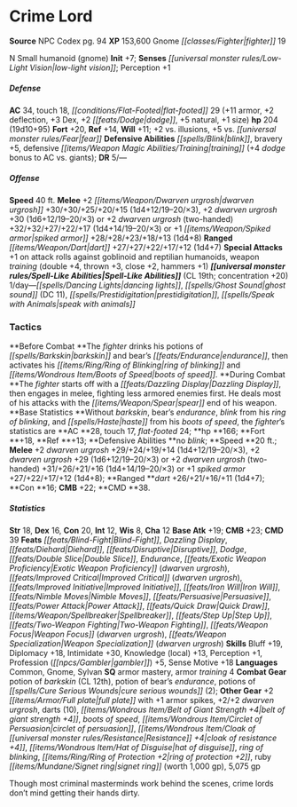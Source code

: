 ﻿---
cssclass: [monsters]
title1: Crime Lord
title2: Crime Lord
CR: 18
sources:
- name: NPC Codex
  page: 94
  link: http://paizo.com/products/btpy8v3a?Pathfinder-Roleplaying-Game-NPC-Codex
XP: 153600
race: Gnome
classes:
- fighter 19
alignment: N
size: Small
type: humanoid
subtypes:
- gnome
initiative:
  bonus: 7
senses:
  low-light vision: true
AC:
  AC: 34
  touch: 18
  flat_footed: 29
  components:
    armor: 11
    deflection: 2
    dex: 3
    dodge: 2
    natural: 5
    size: 1
HP:
  HP: 204
  long: 19d10+95
saves:
  fort: 20
  ref: 14
  will: 11
  other: +2 vs. illusions, +5 vs. fear
defensive_abilities:
- blink
- bravery +5
- defensive training (+4 dodge bonus to AC vs. giants)
DR:
- amount: 5
  weakness: '-'
speeds:
  base: 40
attacks:
  melee:
  - - text: +2 dwarven urgrosh +30/+30/+25/+20/+15 (1d4+12/19-20/×3)
      entries:
      - - damage: 1d4+12
          crit_range: 19-20
          crit_multiplier: 3
      attack: +2 dwarven urgrosh
      bonus:
      - 30
      - 30
      - 25
      - 20
      - 15
    - text: +2 dwarven urgrosh +30 (1d6+12/19-20/×3)
      entries:
      - - damage: 1d6+12
          crit_range: 19-20
          crit_multiplier: 3
      attack: +2 dwarven urgrosh
      bonus:
      - 30
  - - text: +2 dwarven urgrosh (two-handed) +32/+32/+27/+22/+17 (1d4+14/19-20/×3)
      entries:
      - - damage: 1d4+14
          crit_range: 19-20
          crit_multiplier: 3
      attack: +2 dwarven urgrosh (two-handed)
      bonus:
      - 32
      - 32
      - 27
      - 22
      - 17
  - - text: +1 spiked armor +28/+28/+23/+18/+13 (1d4+8)
      entries:
      - - damage: 1d4+8
      attack: +1 spiked armor
      bonus:
      - 28
      - 28
      - 23
      - 18
      - 13
  ranged:
  - - text: dart +27/+27/+22/+17/+12 (1d4+7)
      entries:
      - - damage: 1d4+7
      attack: dart
      bonus:
      - 27
      - 27
      - 22
      - 17
      - 12
  special:
  - +1 on attack rolls against goblinoid and reptilian humanoids
  - weapon training (double +4, thrown +3, close +2, hammers +1)
spell_like_abilities:
  entries:
  - name: dancing lights
    source: default
    freq: 1/day
  - name: ghost sound
    source: default
    freq: 1/day
    DC: 11
  - name: prestidigitation
    source: default
    freq: 1/day
  - name: speak with animals
    source: default
    freq: 1/day
  sources:
  - name: default
    CL: 19
    concentration: 20
tactics:
  Before Combat: The fighter drinks his potions of barkskin and bear's endurance,
    then activates his ring of blinking and boots of speed.
  During Combat: The fighter starts off with a Dazzling Display, then engages in melee,
    fighting less armored enemies first. He deals most of his attacks with the spear
    end of his weapon.
  Base Statistics: Without barkskin, bear's endurance, blink from his ring of blinking,
    and haste from his boots of speed, the fighter's statistics are AC 28, touch 17,
    flat-footed 24; hp 166; Fort +18, Ref +13; Defensive Abilities no blink; Speed
    20 ft.; Melee +2 dwarven urgrosh +29/+24/+19/+14 (1d4+12/19-20/×3), +2 dwarven
    urgrosh +29 (1d6+12/19-20/×3) or +2 dwarven urgrosh (two-handed) +31/+26/+21/+16
    (1d4+14/19-20/×3) or +1 spiked armor +27/+22/+17/+12 (1d4+8); Ranged dart +26/+21/+16/+11
    (1d4+7); Con 16; CMB +22; CMD 38.
ability_scores:
  STR: 18
  DEX: 16
  CON: 20
  INT: 12
  WIS: 8
  CHA: 12
BAB: 19
CMB: 23
CMD: 39
feats:
- name: Blind-Fight
- name: Dazzling Display
- name: Diehard
- name: Disruptive
- name: Dodge
- name: Double Slice
- name: Endurance
- name: Exotic Weapon Proficiency (dwarven urgrosh)
- name: Improved Critical (dwarven urgrosh)
- name: Improved Initiative
- name: Iron Will
- name: Nimble Moves
- name: Persuasive
- name: Power Attack
- name: Quick Draw
- name: Spellbreaker
- name: Step Up
- name: Two-Weapon Fighting
- name: Weapon Focus (dwarven urgrosh)
- name: Weapon Specialization (dwarven urgrosh)
skills:
  Bluff: 19
  Diplomacy: 18
  Intimidate: 30
  Knowledge (local): 13
  Perception: 1
  Profession (gambler): 5
  Sense Motive: 18
languages:
- Common
- Gnome
- Sylvan
special_qualities:
- armor mastery
- armor training 4
gear:
  combat:
  - potion of barkskin (CL 12th)
  - potion of bear's endurance
  - potions of cure serious wounds (2)
  other:
  - +2 full plate with +1 armor spikes
  - +2/+2 dwarven urgrosh
  - darts (10)
  - belt of giant strength +4
  - boots of speed
  - circlet of persuasion
  - cloak of resistance +4
  - hat of disguise
  - ring of blinking
  - ring of protection +2
  - ruby signet ring (worth 1,000 gp)
  - 5,075 gp
desc_long: Though most criminal masterminds work behind the scenes, crime lords don't
  mind getting their hands dirty.

---

# Crime Lord

**Source** NPC Codex pg. 94
**XP** 153,600
Gnome _[[classes/Fighter|fighter]]_ 19

N Small humanoid (gnome)
**Init** +7; **Senses** _[[universal monster rules/Low-Light Vision|low-light vision]]_; Perception +1

##### Defense

**AC** 34, touch 18, _[[conditions/Flat-Footed|flat-footed]]_ 29 (+11 armor, +2 deflection, +3 Dex, +2 _[[feats/Dodge|dodge]]_, +5 natural, +1 size)
**hp** 204 (19d10+95)
**Fort** +20, **Ref** +14, **Will** +11; +2 vs. illusions, +5 vs. _[[universal monster rules/Fear|fear]]_
**Defensive Abilities** _[[spells/Blink|blink]]_, bravery +5, defensive _[[items/Weapon Magic Abilities/Training|training]]_ (+4 _dodge_ bonus to AC vs. giants); **DR** 5/—

##### Offense
**Speed** 40 ft.
**Melee** +2 _[[items/Weapon/Dwarven urgrosh|dwarven urgrosh]]_ +30/+30/+25/+20/+15 (1d4+12/19–20/×3), +2 _dwarven urgrosh_ +30 (1d6+12/19–20/×3) or +2 _dwarven urgrosh_ (two-handed) +32/+32/+27/+22/+17 (1d4+14/19–20/×3) or +1 _[[items/Weapon/Spiked armor|spiked armor]]_ +28/+28/+23/+18/+13 (1d4+8)
**Ranged** _[[items/Weapon/Dart|dart]]_ +27/+27/+22/+17/+12 (1d4+7)
**Special Attacks** +1 on attack rolls against goblinoid and reptilian humanoids, weapon _training_ (double +4, thrown +3, close +2, hammers +1)
**_[[universal monster rules/Spell-Like Abilities|Spell-Like Abilities]]_** (CL 19th; concentration +20)
1/day—_[[spells/Dancing Lights|dancing lights]]_, _[[spells/Ghost Sound|ghost sound]]_ (DC 11), _[[spells/Prestidigitation|prestidigitation]]_, _[[spells/Speak with Animals|speak with animals]]_

### Tactics

**Before Combat **The _fighter_ drinks his potions of _[[spells/Barkskin|barkskin]]_ and bear’s _[[feats/Endurance|endurance]]_, then activates his _[[items/Ring/Ring of Blinking|ring of blinking]]_ and _[[items/Wondrous Item/Boots of Speed|boots of speed]]_.
**During Combat **The _fighter_ starts off with a _[[feats/Dazzling Display|Dazzling Display]]_, then engages in melee, fighting less armored enemies first. He deals most of his attacks with the _[[items/Weapon/Spear|spear]]_ end of his weapon.
**Base Statistics **Without _barkskin_, bear’s _endurance_, _blink_ from his _ring of blinking_, and _[[spells/Haste|haste]]_ from his _boots of speed_, the _fighter_’s statistics are **AC **28, touch 17, _flat-footed_ 24; **hp **166; **Fort **+18, **Ref **+13; **Defensive Abilities **no _blink_; **Speed **20 ft.; **Melee** +2 _dwarven urgrosh_ +29/+24/+19/+14 (1d4+12/19–20/×3), +2 _dwarven urgrosh_ +29 (1d6+12/19–20/×3) or +2 _dwarven urgrosh_ (two-handed) +31/+26/+21/+16 (1d4+14/19–20/×3) or +1 _spiked armor_ +27/+22/+17/+12 (1d4+8); **Ranged **_dart_ +26/+21/+16/+11 (1d4+7); **Con **16; **CMB** +22; **CMD **38.

##### Statistics
**Str** 18, **Dex** 16, **Con** 20, **Int** 12, **Wis** 8, **Cha** 12
**Base Atk** +19; **CMB** +23; **CMD** 39
**Feats** _[[feats/Blind-Fight|Blind-Fight]]_, _Dazzling Display_, _[[feats/Diehard|Diehard]]_, _[[feats/Disruptive|Disruptive]]_, _Dodge_, _[[feats/Double Slice|Double Slice]]_, _Endurance_, _[[feats/Exotic Weapon Proficiency|Exotic Weapon Proficiency]]_ (_dwarven urgrosh_), _[[feats/Improved Critical|Improved Critical]]_ (_dwarven urgrosh_), _[[feats/Improved Initiative|Improved Initiative]]_, _[[feats/Iron Will|Iron Will]]_, _[[feats/Nimble Moves|Nimble Moves]]_, _[[feats/Persuasive|Persuasive]]_, _[[feats/Power Attack|Power Attack]]_, _[[feats/Quick Draw|Quick Draw]]_, _[[items/Weapon/Spellbreaker|Spellbreaker]]_, _[[feats/Step Up|Step Up]]_, _[[feats/Two-Weapon Fighting|Two-Weapon Fighting]]_, _[[feats/Weapon Focus|Weapon Focus]]_ (_dwarven urgrosh_), _[[feats/Weapon Specialization|Weapon Specialization]]_ (_dwarven urgrosh_)
**Skills** Bluff +19, Diplomacy +18, Intimidate +30, Knowledge (local) +13, Perception +1, Profession (_[[npcs/Gambler|gambler]]_) +5, Sense Motive +18
**Languages** Common, Gnome, Sylvan
**SQ** armor mastery, armor _training_ 4
**Combat Gear** potion of _barkskin_ (CL 12th), potion of bear’s _endurance_, potions of _[[spells/Cure Serious Wounds|cure serious wounds]]_ (2); **Other Gear** +2 _[[items/Armor/Full plate|full plate]]_ with +1 armor spikes, +2/+2 _dwarven urgrosh_, darts (10), _[[items/Wondrous Item/Belt of Giant Strength +4|belt of giant strength +4]]_, _boots of speed_, _[[items/Wondrous Item/Circlet of Persuasion|circlet of persuasion]]_, _[[items/Wondrous Item/Cloak of _[[universal monster rules/Resistance|Resistance]]_ +4|cloak of _resistance_ +4]]_, _[[items/Wondrous Item/Hat of Disguise|hat of disguise]]_, _ring of blinking_, _[[items/Ring/Ring of Protection +2|ring of protection +2]]_, ruby _[[items/Mundane/Signet ring|signet ring]]_ (worth 1,000 gp), 5,075 gp

Though most criminal masterminds work behind the scenes, crime lords don’t mind getting their hands dirty.